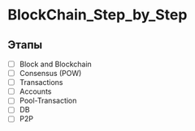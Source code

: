 # BlockChain_Step_by_Step

## Этапы

- [ ] Block and Blockchain
- [ ] Consensus (POW)
- [ ] Transactions
- [ ] Accounts
- [ ] Pool-Transaction
- [ ] DB
- [ ] P2P
